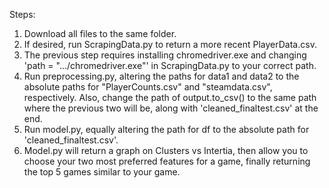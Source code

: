 Steps:
  1. Download all files to the same folder.
  2. If desired, run ScrapingData.py to return a more recent PlayerData.csv.
  3. The previous step requires installing chromedriver.exe and changing 'path = ".../chromedriver.exe"' in ScrapingData.py to your correct path.
  4. Run preprocessing.py, altering the paths for data1 and data2 to the absolute paths for "PlayerCounts.csv" and "steamdata.csv", respectively. 
     Also, change the path of output.to_csv() to the same path where the previous two will be, along with 'cleaned_finaltest.csv' at the end.
  5. Run model.py, equally altering the path for df to the absolute path for 'cleaned_finaltest.csv'.
  6. Model.py will return a graph on Clusters vs Intertia, then allow you to choose your two most preferred features for a game, finally returning
     the top 5 games similar to your game.
